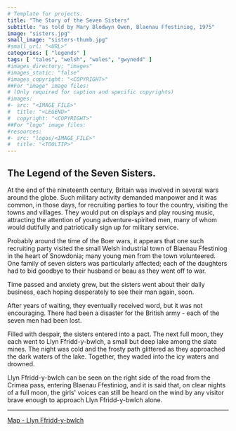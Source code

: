 ```yaml
---
# Template for projects.
title: "The Story of the Seven Sisters"
subtitle: "as told by Mary Blodwyn Owen, Blaenau Ffestiniog, 1975"
image: "sisters.jpg"
small_image: "sisters-thumb.jpg"
#small_url: "<URL>"
categories: [ "legends" ]
tags: [ "tales", "welsh", "wales", "gwynedd" ]
#images_directory; "images"
#images_static: "false"
#images_copyright: "<COPYRIGHT>"
##For "image" image files:
# (Only required for caption and specific copyrights)
#images:
#- src: "<IMAGE_FILE>"
#  title: "<LEGEND>"
#  copyright: "<COPYRIGHT>"
##For "logo" image files:
#resources:
#- src: "logos/<IMAGE_FILE>"
#  title: "<TOOLTIP>"
---
```

## The Legend of the Seven Sisters. 


At the end of the nineteenth century, Britain was involved in several wars around the globe. Such military activity demanded manpower and it was common, in those days, for recruiting parties to tour the country, visiting the towns and villages. They would put on displays and play rousing music, attracting the attention of young adventure-spirited men, many of whom would dutifully and patriotically sign up for military service.  

Probably around the time of the Boer wars, it appears that one such recruiting party visited the small Welsh industrial town of Blaenau Ffestiniog in the heart of Snowdonia; many young men from the town volunteered. One family of seven sisters was particularly affected; each of the daughters had to bid goodbye to their husband or beau as they went off to war.  

Time passed and anxiety grew, but the sisters went about their daily business, each hoping desperately to see their man again, soon.  

After years of waiting, they eventually received word, but it was not encouraging. There had been a disaster for the British army - each of the seven men had been lost.  

Filled with despair, the sisters entered into a pact. The next full moon, they each went to Llyn Ffridd-y-bwlch, a small but deep lake among the slate mines. The night was cold and the frosty path glittered as they approached the dark waters of the lake. Together, they waded into the icy waters and drowned.   

Llyn Ffridd-y-bwlch can be seen on the right side of the road from the Crimea pass, entering Blaenau Ffestiniog, and it is said that, on clear nights of a full moon, the girls' voices can still be heard on the wind by any visitor brave enough to approach Llyn Ffridd-y-bwlch alone.

---

[Map - Llyn Ffridd-y-bwlch](/places/maps/wales/)